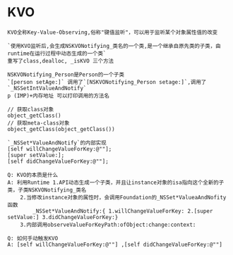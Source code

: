 #  KVO

    KVO全称Key-Value-Observing,俗称"键值监听"，可以用于监听某个对象属性值的改变
    
    `使用KVO监听后,会生成NSKVONotifying_类名的一个类,是一个继承自原先类的子类，由runtime在运行过程中动态生成的一个类`
    重写了class,dealloc, _isKVO 三个方法
    
    NSKVONotifying_Person是Person的一个子类 
    `[person setAge:]` 调用了`[NSKVONotifying_Person setage:]`,调用了`_NSSetIntValueAndNotify`
    p (IMP)+内存地址 可以打印调用的方法名
    
    // 获取class对象
    object_getClass()
    // 获取meta-class对象
    object_getClass(object_getClass())
    
    `_NSSet*ValueAndNotify`的内部实现
    [self willChangeValueForKey:@""];
    [super setValue:];
    [self didChangeValueForKey:@""];

    Q: KVO的本质是什么
    A: 利用Runtime 1.API动态生成一个子类，并且让instance对象的isa指向这个全新的子类，子类NSKVONotifying_类名
        2.当修改instance对象的属性时，会调用Foundation的_NSSet*ValueaAndNofity函数
            _NSSet*ValueAndNotify:{ 1.willChangeValueForKey: 2.[super setValue:] 3.didChangeValueForKey:} 
        3.内部调用observeValueForKeyPath:ofObject:change:context:
        
    Q: 如何手动触发KVO
    A: [self willChangeValueForKey:@""] ,[self didChangeValueForKey:@""]
